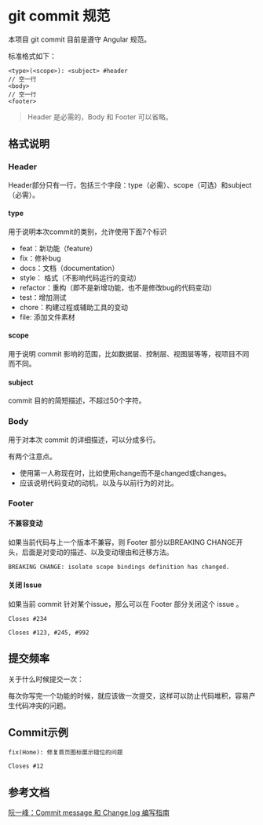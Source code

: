 # git commit 规范

本项目 git commit 目前是遵守 Angular 规范。

标准格式如下：

```
<type>(<scope>): <subject> #header
// 空一行
<body>
// 空一行
<footer>
```

> Header 是必需的，Body 和 Footer 可以省略。

## 格式说明
### Header
Header部分只有一行，包括三个字段：type（必需）、scope（可选）和subject（必需）。

#### type
用于说明本次commit的类别，允许使用下面7个标识

- feat：新功能（feature）
- fix：修补bug
- docs：文档（documentation）
- style： 格式（不影响代码运行的变动）
- refactor：重构（即不是新增功能，也不是修改bug的代码变动）
- test：增加测试
- chore：构建过程或辅助工具的变动
- file: 添加文件素材

#### scope
用于说明 commit 影响的范围，比如数据层、控制层、视图层等等，视项目不同而不同。

#### subject
commit 目的的简短描述，不超过50个字符。

### Body

用于对本次 commit 的详细描述，可以分成多行。

有两个注意点。

- 使用第一人称现在时，比如使用change而不是changed或changes。
- 应该说明代码变动的动机，以及与以前行为的对比。

### Footer

#### 不兼容变动

如果当前代码与上一个版本不兼容，则 Footer 部分以BREAKING CHANGE开头，后面是对变动的描述、以及变动理由和迁移方法。

```
BREAKING CHANGE: isolate scope bindings definition has changed.
```
#### 关闭 Issue
如果当前 commit 针对某个issue，那么可以在 Footer 部分关闭这个 issue 。
```
Closes #234

Closes #123, #245, #992
```

## 提交频率

关于什么时候提交一次：

每次你写完一个功能的时候，就应该做一次提交，这样可以防止代码堆积，容易产生代码冲突的问题。

## Commit示例

```
fix(Home): 修复首页图标展示错位的问题

Closes #12
```

## 参考文档

[阮一峰：Commit message 和 Change log 编写指南](http://www.ruanyifeng.com/blog/2016/01/commit_message_change_log.html)